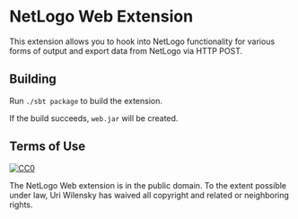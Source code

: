 # NetLogo Web Extension

This extension allows you to hook into NetLogo functionality for various forms of output and export data from NetLogo via HTTP POST.

## Building

Run `./sbt package` to build the extension.

If the build succeeds, `web.jar` will be created.

## Terms of Use

[![CC0](http://i.creativecommons.org/p/zero/1.0/88x31.png)](http://creativecommons.org/publicdomain/zero/1.0/)

The NetLogo Web extension is in the public domain.  To the extent possible under law, Uri Wilensky has waived all copyright and related or neighboring rights.
